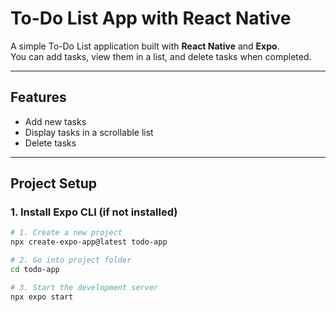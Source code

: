 # To-Do List App with React Native

A simple To-Do List application built with **React Native** and **Expo**.  
You can add tasks, view them in a list, and delete tasks when completed.

---

## Features

- Add new tasks
- Display tasks in a scrollable list
- Delete tasks

---

## Project Setup

### 1. Install Expo CLI (if not installed)

```bash
# 1. Create a new project
npx create-expo-app@latest todo-app

# 2. Go into project folder
cd todo-app

# 3. Start the development server
npx expo start
```
